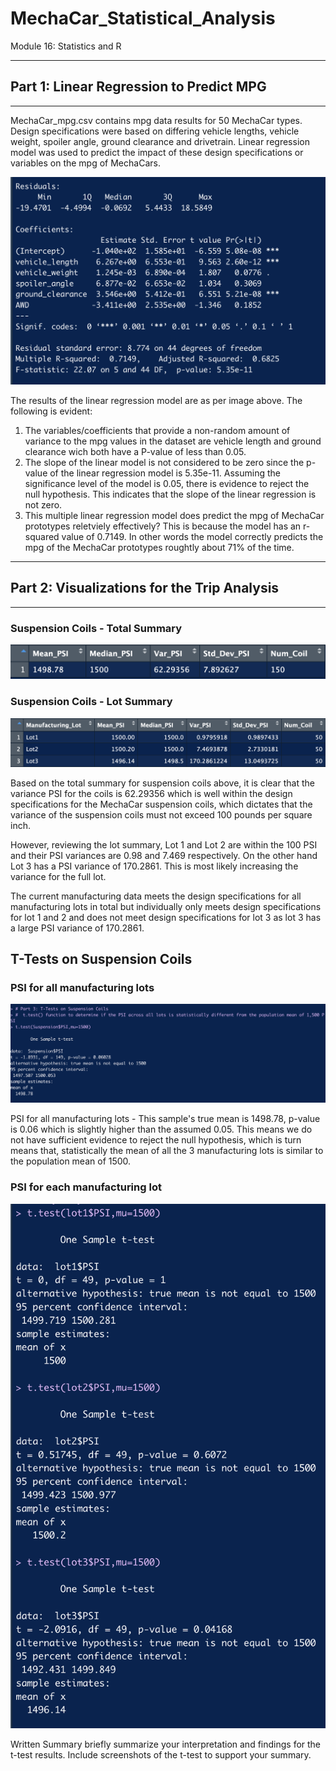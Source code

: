 # MechaCar_Statistical_Analysis

Module 16: Statistics and R

___

## Part 1: Linear Regression to Predict MPG
___

MechaCar_mpg.csv contains mpg data results for 50 MechaCar types. Design specifications were based on differing vehicle lengths, vehicle weight, spoiler angle, ground clearance and drivetrain. Linear regression model was used to predict the impact of these design specifications or variables on the mpg of MechaCars.

![MechaCar_lm_summary](https://github.com/fareenamughal/MechaCar_Statistical_Analysis/blob/1f979b0a2e6c9a1675f1532bd0c5250b429c07ce/Resources/MechaCar_lm_summary.png)



The results of the linear regression model are as per image above. The following is evident:
  1. The variables/coefficients that provide a non-random amount of variance to the mpg values in the dataset are vehicle length and ground clearance wich both have a P-value of less than 0.05.
  2. The slope of the linear model is not considered to be zero since the p-value of the linear regression model is 5.35e-11. Assuming the significance level of the model is 0.05, there is evidence to reject the null hypothesis. This indicates that the slope of the linear regression is not zero.
  3. This multiple linear regression model does predict the mpg of MechaCar prototypes reletviely effectively? This is because the model has an r-squared value of 0.7149. In other words the model correctly predicts the mpg of the MechaCar prototypes roughtly about 71% of the time.

___

## Part 2: Visualizations for the Trip Analysis
___

### Suspension Coils - Total Summary

![Suspension Coils Total Summary](https://github.com/fareenamughal/MechaCar_Statistical_Analysis/blob/698a02c65e81bae00407439bf43c3d0a8f999640/Resources/Total_summary.png)


### Suspension Coils - Lot Summary

![Suspension Coils Lot Summary](https://github.com/fareenamughal/MechaCar_Statistical_Analysis/blob/698a02c65e81bae00407439bf43c3d0a8f999640/Resources/Lot_summary.png)



Based on the total summary for suspension coils above, it is clear that the variance PSI for the coils is 62.29356 which is well within the  design specifications for the MechaCar suspension coils, which dictates that the variance of the suspension coils must not exceed 100 pounds per square inch.

However, reviewing the lot summary, Lot 1 and Lot 2 are within the 100 PSI and their PSI variances are 0.98 and 7.469 respectively. On the other hand Lot 3 has a PSI variance of 170.2861. This is most likely increasing the variance for the full lot.

The current manufacturing data meets the design specifications for all manufacturing lots in total but individually only meets design specifications for lot 1 and 2 and does not meet design specifications for lot 3 as lot 3 has a large PSI variance of 170.2861.

## T-Tests on Suspension Coils

### PSI for all manufacturing lots

![PSI for all manufacturing lots](https://github.com/fareenamughal/MechaCar_Statistical_Analysis/blob/2e54db933981e6ec9cd1d673f5f4fdba8a1a143b/Resources/All%20lots%20PSI%20summary.png)

PSI for all manufacturing lots - This sample's true mean is 1498.78, p-value is 0.06 which is slightly higher than the assumed 0.05. This means we do not have sufficient evidence to reject the null hypothesis, which is turn means that, statistically the mean of all the 3 manufacturing lots is similar to the population mean of 1500.


### PSI for each manufacturing lot

![Lot PSI's](https://github.com/fareenamughal/MechaCar_Statistical_Analysis/blob/1597787a7dbf85f548fb397777d5d46f61706a33/Resources/Lots%20PSI.png)




Written Summary
briefly summarize your interpretation and findings for the t-test results. Include screenshots of the t-test to support your summary.
